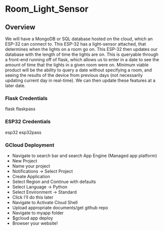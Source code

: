 # Room_Light_Sensor

## Overview

We will have a MongoDB or SQL database hosted on the cloud, which an ESP-32 can connect to. This ESP-32 has a light-sensor attached, that determines when the lights on a room go on. This ESP-32 then updates our database with the length of time the lights are on. This is queryable through a front-end running off of flask, which allows us to enter in a date to see the amount of time that the lights in a given room were on. Minimum viable product will be the ability to query a date without specifying a room, and seeing the results of the device from previous days (not necessarily updating current day in real-time). We can then update these features at a later date.


### Flask Credentials
flask
flaskpass

### ESP32 Credentials
esp32
esp32pass

### GCloud Deployment
* Navigate to search bar and search App Engine (Managed app platform)
* New Project
* Name your project
* Notifications -> Select Project
* Create Application
* Select Region and Continue with defaults
* Select Language -> Python
* Select Environment -> Standard
* Click I'll do this later
* Navigate to Activate Cloud Shell
* Upload appropriate documents/get github repo
* Navigate to myapp folder
* $gcloud app deploy
* Browser your website!
